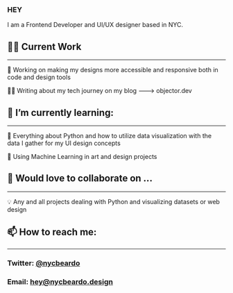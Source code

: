 ### HEY 

I am a Frontend Developer and UI/UX designer based in NYC. 



## 💪🏾 Current Work 
______________________________________________________________________________________

🔭 Working on making my designs more accessible and responsive both in code and design tools

✍🏾 Writing about my tech journey on my blog ---> objector.dev


## 🌱 I’m currently learning:
_____________________________________________________________________________________

🐍 Everything about Python and how to utilize data visualization with the data I gather for my UI design concepts

🎨 Using Machine Learning in art and design projects


## 👯 Would love to collaborate on ...
_____________________________________________________________________________________

💡 Any and all projects dealing with Python and visualizing datasets or web design



## 📫 How to reach me:
______________________________________________________________________________________
### Twitter: [@nycbeardo](https://twitter.com/NYCBEARDO)
### Email: hey@nycbeardo.design

<!--
**nycbeardo/nycbeardo** is a ✨ _special_ ✨ repository because its `README.md` (this file) appears on your GitHub profile.

Here are some ideas to get you started:

- 🔭 I’m currently working on ...
- 🌱 I’m currently learning ...
- 👯 I’m looking to collaborate on ...
- 🤔 I’m looking for help with ...
- 💬 Ask me about ...
- 📫 How to reach me: ...
- 😄 Pronouns: ...
- ⚡ Fun fact: ...
-->
